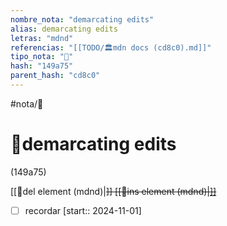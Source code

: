 ```yaml
---
nombre_nota: "demarcating edits"
alias: demarcating edits
letras: "mdnd"
referencias: "[[TODO/🏛️mdn docs (cd8c0).md]]"
tipo_nota: "📑"
hash: "149a75"
parent_hash: "cd8c0"
---
```


#nota/📑

# 📑demarcating edits
<div class="hash">(149a75)</div>

[[📑del element (mdnd)|<del>]]
[[📑ins element (mdnd)|<ins>]]




- [ ] recordar  [start:: 2024-11-01]
